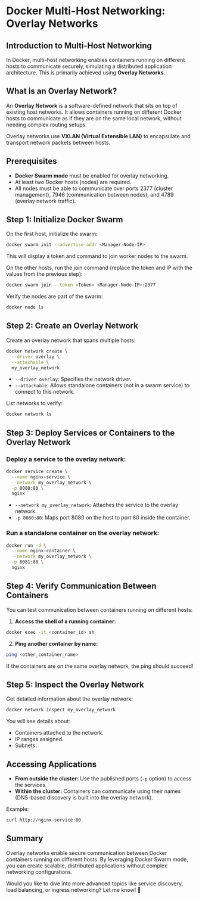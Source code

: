 # Docker Multi-Host Networking: Overlay Networks

## Introduction to Multi-Host Networking

In Docker, multi-host networking enables containers running on different hosts to communicate securely, simulating a distributed application architecture. This is primarily achieved using **Overlay Networks**.

## What is an Overlay Network?

An **Overlay Network** is a software-defined network that sits on top of existing host networks. It allows containers running on different Docker hosts to communicate as if they are on the same local network, without needing complex routing setups.

Overlay networks use **VXLAN (Virtual Extensible LAN)** to encapsulate and transport network packets between hosts.

## Prerequisites

- **Docker Swarm mode** must be enabled for overlay networking.
- At least two Docker hosts (nodes) are required.
- All nodes must be able to communicate over ports 2377 (cluster management), 7946 (communication between nodes), and 4789 (overlay network traffic).

## Step 1: Initialize Docker Swarm

On the first host, initialize the swarm:
```bash
docker swarm init --advertise-addr <Manager-Node-IP>
```

This will display a token and command to join worker nodes to the swarm.

On the other hosts, run the join command (replace the token and IP with the values from the previous step):
```bash
docker swarm join --token <Token> <Manager-Node-IP>:2377
```

Verify the nodes are part of the swarm:
```bash
docker node ls
```

## Step 2: Create an Overlay Network

Create an overlay network that spans multiple hosts:
```bash
docker network create \
  --driver overlay \
  --attachable \
  my_overlay_network
```
- `--driver overlay`: Specifies the network driver.
- `--attachable`: Allows standalone containers (not in a swarm service) to connect to this network.

List networks to verify:
```bash
docker network ls
```

## Step 3: Deploy Services or Containers to the Overlay Network

### Deploy a service to the overlay network:
```bash
docker service create \
  --name nginx-service \
  --network my_overlay_network \
  -p 8080:80 \
  nginx
```
- `--network my_overlay_network`: Attaches the service to the overlay network.
- `-p 8080:80`: Maps port 8080 on the host to port 80 inside the container.

### Run a standalone container on the overlay network:
```bash
docker run -d \
  --name nginx-container \
  --network my_overlay_network \
  -p 8081:80 \
  nginx
```

## Step 4: Verify Communication Between Containers

You can test communication between containers running on different hosts:

1. **Access the shell of a running container:**
```bash
docker exec -it <container_id> sh
```

2. **Ping another container by name:**
```bash
ping <other_container_name>
```

If the containers are on the same overlay network, the ping should succeed!

## Step 5: Inspect the Overlay Network

Get detailed information about the overlay network:
```bash
docker network inspect my_overlay_network
```
You will see details about:
- Containers attached to the network.
- IP ranges assigned.
- Subnets.

## Accessing Applications

- **From outside the cluster:** Use the published ports (`-p` option) to access the services.
- **Within the cluster:** Containers can communicate using their names (DNS-based discovery is built into the overlay network).

Example:
```bash
curl http://nginx-service:80
```

## Summary

Overlay networks enable secure communication between Docker containers running on different hosts. By leveraging Docker Swarm mode, you can create scalable, distributed applications without complex networking configurations.

Would you like to dive into more advanced topics like service discovery, load balancing, or ingress networking? Let me know! 🚀

